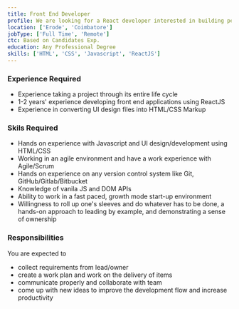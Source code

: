 ```yaml
---
title: Front End Developer
profile: We are looking for a React developer interested in building performant web apps. You will be responsible for architecting and building these applications, as well as coordinating with the teams responsible for other layers of the product infrastructure. Building a product is a highly collaborative effort, and as such, a strong team player with a commitment to perfection is required.
location: ['Erode', 'Coimbatore']
jobType: ['Full Time', 'Remote']
ctc: Based on Candidates Exp.
education: Any Professional Degree
skills: ['HTML', 'CSS', 'Javascript', 'ReactJS']
---
```

### Experience Required
  - Experience taking a project through its entire life cycle
  - 1-2 years' experience developing front end applications using ReactJS
  - Experience in converting UI design files into HTML/CSS Markup
  
### Skils Required
  - Hands on experience with Javascript and UI design/development using HTML/CSS
  - Working in an agile environment and have a work experience with Agile/Scrum
  - Hands on experience on any version control system like Git, GitHub/Gitlab/Bitbucket
  - Knowledge of vanila JS and DOM APIs
  - Ability to work in a fast paced, growth mode start-up environment
  - Willingness to roll up one's sleeves and do whatever has to be done, a hands-on approach to leading by example, and demonstrating a sense of ownership

### Responsibilities
You are expected to 
  - collect requirements from lead/owner
  - create a work plan and work on the delivery of items
  - communicate properly and collaborate with team
  - come up with new ideas to improve the development flow and increase productivity
